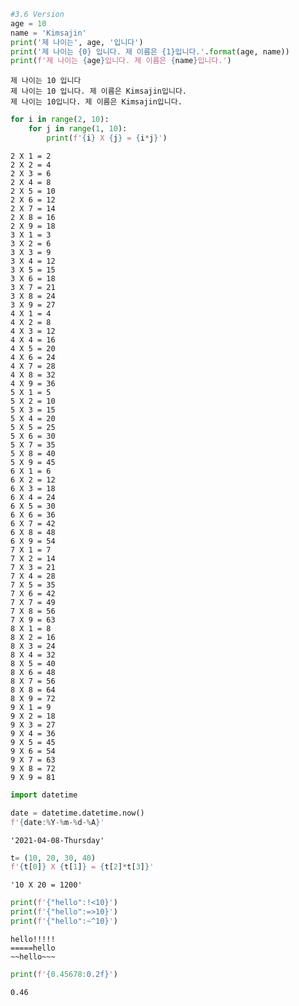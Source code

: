 ```python
#3.6 Version
age = 10
name = 'Kimsajin'
print('제 나이는', age, '입니다')
print('제 나이는 {0} 입니다. 제 이름은 {1}입니다.'.format(age, name))
print(f'제 나이는 {age}입니다. 제 이름은 {name}입니다.')
```

    제 나이는 10 입니다
    제 나이는 10 입니다. 제 이름은 Kimsajin입니다.
    제 나이는 10입니다. 제 이름은 Kimsajin입니다.



```python
for i in range(2, 10):
    for j in range(1, 10):
        print(f'{i} X {j} = {i*j}')
```

    2 X 1 = 2
    2 X 2 = 4
    2 X 3 = 6
    2 X 4 = 8
    2 X 5 = 10
    2 X 6 = 12
    2 X 7 = 14
    2 X 8 = 16
    2 X 9 = 18
    3 X 1 = 3
    3 X 2 = 6
    3 X 3 = 9
    3 X 4 = 12
    3 X 5 = 15
    3 X 6 = 18
    3 X 7 = 21
    3 X 8 = 24
    3 X 9 = 27
    4 X 1 = 4
    4 X 2 = 8
    4 X 3 = 12
    4 X 4 = 16
    4 X 5 = 20
    4 X 6 = 24
    4 X 7 = 28
    4 X 8 = 32
    4 X 9 = 36
    5 X 1 = 5
    5 X 2 = 10
    5 X 3 = 15
    5 X 4 = 20
    5 X 5 = 25
    5 X 6 = 30
    5 X 7 = 35
    5 X 8 = 40
    5 X 9 = 45
    6 X 1 = 6
    6 X 2 = 12
    6 X 3 = 18
    6 X 4 = 24
    6 X 5 = 30
    6 X 6 = 36
    6 X 7 = 42
    6 X 8 = 48
    6 X 9 = 54
    7 X 1 = 7
    7 X 2 = 14
    7 X 3 = 21
    7 X 4 = 28
    7 X 5 = 35
    7 X 6 = 42
    7 X 7 = 49
    7 X 8 = 56
    7 X 9 = 63
    8 X 1 = 8
    8 X 2 = 16
    8 X 3 = 24
    8 X 4 = 32
    8 X 5 = 40
    8 X 6 = 48
    8 X 7 = 56
    8 X 8 = 64
    8 X 9 = 72
    9 X 1 = 9
    9 X 2 = 18
    9 X 3 = 27
    9 X 4 = 36
    9 X 5 = 45
    9 X 6 = 54
    9 X 7 = 63
    9 X 8 = 72
    9 X 9 = 81



```python
import datetime

date = datetime.datetime.now()
f'{date:%Y-%m-%d-%A}'
```




    '2021-04-08-Thursday'




```python
t= (10, 20, 30, 40)
f'{t[0]} X {t[1]} = {t[2]*t[3]}'
```




    '10 X 20 = 1200'




```python
print(f'{"hello":!<10}')
print(f'{"hello":=>10}')
print(f'{"hello":~^10}')
```

    hello!!!!!
    =====hello
    ~~hello~~~



```python
print(f'{0.45678:0.2f}')
```

    0.46

